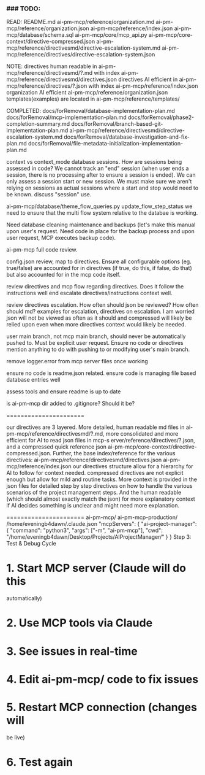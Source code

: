 ### ### TODO:

READ:
README.md
ai-pm-mcp/reference/organization.md
ai-pm-mcp/reference/organization.json
ai-pm-mcp/reference/index.json
ai-pm-mcp/database/schema.sql
ai-pm-mcp/core/mcp_api.py
ai-pm-mcp/core-context/directive-compressed.json
ai-pm-mcp/reference/directivesmd/directive-escalation-system.md
ai-pm-mcp/reference/directives/directive-escalation-system.json

NOTE:
directives human readable in ai-pm-mcp/reference/directivesmd/?.md with index ai-pm-mcp/reference/directivesmd/directives.json
directives AI efficient in ai-pm-mcp/reference/directives/?.json with index ai-pm-mcp/reference/index.json
organization AI efficient ai-pm-mcp/reference/organization.json
templates(examples) are located in ai-pm-mcp/reference/templates/

COMPLETED:
docs/forRemoval/database-implementation-plan.md
docs/forRemoval/mcp-implementation-plan.md
docs/forRemoval/phase2-completion-summary.md
docs/forRemoval/branch-based-git-implementation-plan.md
ai-pm-mcp/reference/directivesmd/directive-escalation-system.md
docs/forRemoval/database-investigation-and-fix-plan.md
docs/forRemoval/file-metadata-initialization-implementation-plan.md

context vs context_mode
database sessions. How are sessions being assessed in code? We cannot track an "end" session (when user ends a session, there is no processing after to ensure a session is ended). We can only assess a session start or new session. We must make sure we aren't relying on sessions as actual sessions where a start and stop would need to be known. discuss "session" use.

ai-pm-mcp/database/theme_flow_queries.py
update_flow_step_status
we need to ensure that the multi flow system relative to the databae is working.

Need database cleaning maintenance and backups (let's make this manual upon user's request. Need code in place for the backup process and upon user request, MCP executes backup code).

ai-pm-mcp full code review.

config.json review, map to directives. Ensure all configurable options (eg. true/false) are accounted for in directives (if true, do this, if false, do that) but also accounted for in the mcp code itself.

review directives and mcp flow regarding directives. Does it follow the instructions well end escalate directives/instructions context well.

review directives escalation. How often should json be reviewed? How often should md? examples for escalation, directives on escalation. I am worried json will not be viewed as often as it should and compressed will likely be relied upon even when more directives context would likely be needed.

user main branch, not mcp main branch, should never be automatically pushed to. Must be explicit user request. Ensure no code or directives mention anything to do with pushing to or modifying user's main branch. 

remove logger.error from mcp server files once working

ensure no code is readme.json related. ensure code is managing file based database entries well

assess tools and ensure readme is up to date

is ai-pm-mcp dir added to .gitignore? Should it be?

======================

our directives are 3 layered. More detailed, human readable md files in ai-pm-mcp/reference/directivesmd/?.md, more consolidated and more efficient for AI to read json files in mcp-s erver/reference/directives/?.json, and a compressed quick reference json ai-pm-mcp/core-context/directive-compressed.json. Further, the base index/reference for the various directives: ai-pm-mcp/reference/directivesmd/directives.json ai-pm-mcp/reference/index.json our directives structure allow for a hierarchy for AI to follow for context needed. compressed directives are not explicit enough but allow for mild and routine tasks. More context is provided in the json files for detailed step by step directives on how to handle the various scenarios of the project management steps. And the human readable (which should almost exactly match the json) for more explanatory context if AI decides something is unclear and might need more explanation.


======================
ai-pm-mcp/
ai-pm-mcp-production/
/home/eveningb4dawn/.claude.json
"mcpServers": {
    "ai-project-manager": {
      "command": "python3",
      "args": ["-m", "ai-pm-mcp"],
      "cwd": "/home/eveningb4dawn/Desktop/Projects/AIProjectManager/"
    }
  }
  Step 3: Test & Debug Cycle

  # 1. Start MCP server (Claude will do this
   automatically)
  # 2. Use MCP tools via Claude
  # 3. See issues in real-time
  # 4. Edit ai-pm-mcp/ code to fix issues
  # 5. Restart MCP connection (changes will 
  be live)
  # 6. Test again
